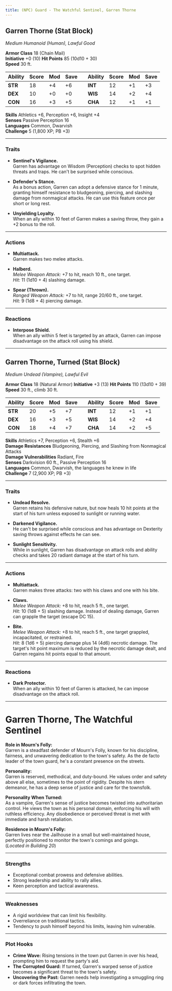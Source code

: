 ```yaml
---
title: (NPC) Guard - The Watchful Sentinel, Garren Thorne
---
```


## **Garren Thorne (Stat Block)**

*Medium Humanoid (Human), Lawful Good*

**Armor Class** 18 (Chain Mail)          
**Initiative** +0  (10) 
**Hit Points** 85 (10d10 + 30)  
**Speed** 30 ft.

| Ability | Score | Mod | Save |     | Ability | Score | Mod | Save |
| ------- | ----- | --- | ---- | --- | ------- | ----- | --- | ---- |
| **STR** | 18    | +4  | +6   |     | **INT** | 12    | +1  | +3   |
| **DEX** | 10    | +0  | +0   |     | **WIS** | 14    | +2  | +4   |
| **CON** | 16    | +3  | +5   |     | **CHA** | 12    | +1  | +1   |

**Skills** Athletics +6, Perception +6, Insight +4  
**Senses** Passive Perception 16  
**Languages** Common, Dwarvish  
**Challenge** 5 (1,800 XP; PB +3)

---

### **Traits**

- **Sentinel's Vigilance.**  
  Garren has advantage on Wisdom (Perception) checks to spot hidden threats and traps. He can't be surprised while conscious.

- **Defender's Stance.**  
  As a bonus action, Garren can adopt a defensive stance for 1 minute, granting himself resistance to bludgeoning, piercing, and slashing damage from nonmagical attacks. He can use this feature once per short or long rest.

- **Unyielding Loyalty.**  
  When an ally within 10 feet of Garren makes a saving throw, they gain a +2 bonus to the roll.

---

### **Actions**

- **Multiattack.**  
  Garren makes two melee attacks.

- **Halberd.**  
  *Melee Weapon Attack:* +7 to hit, reach 10 ft., one target.  
  *Hit:* 11 (1d10 + 4) slashing damage.

- **Spear (Thrown).**  
  *Ranged Weapon Attack:* +7 to hit, range 20/60 ft., one target.  
  *Hit:* 9 (1d8 + 4) piercing damage.

---

### **Reactions**

- **Interpose Shield.**  
  When an ally within 5 feet is targeted by an attack, Garren can impose disadvantage on the attack roll using his shield.

---

## **Garren Thorne, Turned (Stat Block)**

*Medium Undead (Vampire), Lawful Evil*

**Armor Class** 18 (Natural Armor)                                 **Initiative** +3 (13)
**Hit Points** 110 (13d10 + 39)  
**Speed** 30 ft., climb 30 ft.

| Ability | Score | Mod | Save |     | Ability | Score | Mod | Save |
| ------- | ----- | --- | ---- | --- | ------- | ----- | --- | ---- |
| **STR** | 20    | +5  | +7   |     | **INT** | 12    | +1  | +1   |
| **DEX** | 16    | +3  | +5   |     | **WIS** | 14    | +2  | +4   |
| **CON** | 18    | +4  | +7   |     | **CHA** | 14    | +2  | +5   |

**Skills** Athletics +7, Perception +6, Stealth +6  
**Damage Resistances** Bludgeoning, Piercing, and Slashing from Nonmagical Attacks  
**Damage Vulnerabilities** Radiant, Fire  
**Senses** Darkvision 60 ft., Passive Perception 16  
**Languages** Common, Dwarvish, the languages he knew in life  
**Challenge** 7 (2,900 XP; PB +3)

---

### **Traits**

- **Undead Resolve.**  
  Garren retains his defensive nature, but now heals 10 hit points at the start of his turn unless exposed to sunlight or running water.

- **Darkened Vigilance.**  
  He can't be surprised while conscious and has advantage on Dexterity saving throws against effects he can see.

- **Sunlight Sensitivity.**  
  While in sunlight, Garren has disadvantage on attack rolls and ability checks and takes 20 radiant damage at the start of his turn.

---

### **Actions**

- **Multiattack.**  
  Garren makes three attacks: two with his claws and one with his bite.

- **Claws.**  
  *Melee Weapon Attack:* +8 to hit, reach 5 ft., one target.  
  *Hit:* 10 (1d8 + 5) slashing damage. Instead of dealing damage, Garren can grapple the target (escape DC 15).

- **Bite.**  
  *Melee Weapon Attack:* +8 to hit, reach 5 ft., one target grappled, incapacitated, or restrained.  
  *Hit:* 8 (1d6 + 5) piercing damage plus 14 (4d6) necrotic damage. The target's hit point maximum is reduced by the necrotic damage dealt, and Garren regains hit points equal to that amount.

---

### **Reactions**

- **Dark Protector.**  
  When an ally within 10 feet of Garren is attacked, he can impose disadvantage on the attack roll.

---

# **Garren Thorne, The Watchful Sentinel**

**Role in Mourn's Folly:**  
Garren is a steadfast defender of Mourn's Folly, known for his discipline, fairness, and unwavering dedication to the town's safety. As the de facto leader of the town guard, he's a constant presence on the streets.

**Personality:**  
Garren is reserved, methodical, and duty-bound. He values order and safety above all else, sometimes to the point of rigidity. Despite his stern demeanor, he has a deep sense of justice and care for the townsfolk.

**Personality When Turned:**  
As a vampire, Garren's sense of justice becomes twisted into authoritarian control. He views the town as his personal domain, enforcing his will with ruthless efficiency. Any disobedience or perceived threat is met with immediate and harsh retaliation.

**Residence in Mourn's Folly:**  
Garren lives near the Jailhouse in a small but well-maintained house, perfectly positioned to monitor the town's comings and goings.  
(*Located in Building 20*)

---

### **Strengths**

- Exceptional combat prowess and defensive abilities.  
- Strong leadership and ability to rally allies.  
- Keen perception and tactical awareness.

---

### **Weaknesses**

- A rigid worldview that can limit his flexibility.  
- Overreliance on traditional tactics.  
- Tendency to push himself beyond his limits, leaving him vulnerable.

---

### **Plot Hooks**

- **Crime Wave:** Rising tensions in the town put Garren in over his head, prompting him to request the party's aid.  
- **The Corrupted Guard:** If turned, Garren's warped sense of justice becomes a significant threat to the town's safety.  
- **Uncovering the Past:** Garren needs help investigating a smuggling ring or dark forces infiltrating the town.
